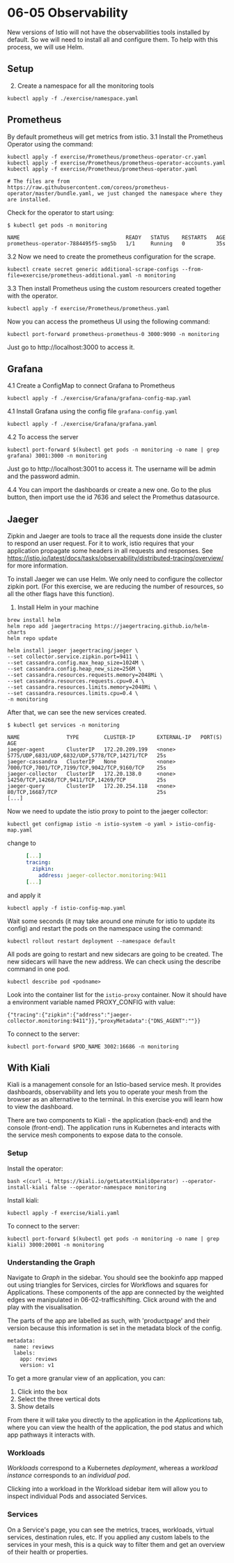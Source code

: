 # 06-05 Observability

New versions of Istio will not have the observabilities tools installed by default. So we will need to install all and configure them. To help with this process, we will use Helm.

## Setup

2. Create a namespace for all the monitoring tools

```shell
kubectl apply -f ./exercise/namespace.yaml
```

## Prometheus

By default prometheus will get metrics from istio.
3.1 Install the Prometheus Operator using the command:

```shell
kubectl apply -f exercise/Prometheus/prometheus-operator-cr.yaml
kubectl apply -f exercise/Prometheus/prometheus-operator-accounts.yaml
kubectl apply -f exercise/Prometheus/prometheus-operator.yaml

# The files are from https://raw.githubusercontent.com/coreos/prometheus-operator/master/bundle.yaml, we just changed the namespace where they are installed.
```

Check for the operator to start using:
```shell
$ kubectl get pods -n monitoring

NAME                                  READY   STATUS    RESTARTS   AGE
prometheus-operator-7884495f5-smg5b   1/1     Running   0          35s
```

3.2 Now we need to create the prometheus configuration for the scrape.
```
kubectl create secret generic additional-scrape-configs --from-file=exercise/prometheus-additional.yaml -n monitoring
```

3.3 Then install Prometheus using the custom resourcers created together with the operator.
```
kubectl apply -f exercise/Prometheus/prometheus.yaml
```

Now you can access the prometheus UI using the following command:
```
kubectl port-forward prometheus-prometheus-0 3000:9090 -n monitoring
```

Just go to http://localhost:3000 to access it.


## Grafana

4.1 Create a ConfigMap to connect Grafana to Prometheus

```shell
kubectl apply -f ./exercise/Grafana/grafana-config-map.yaml
```

4.1 Install Grafana using the config file `grafana-config.yaml`

```shell
kubectl apply -f ./exercise/Grafana/grafana.yaml
```

4.2 To access the server
```shell
kubectl port-forward $(kubectl get pods -n monitoring -o name | grep grafana) 3001:3000 -n monitoring
```

Just go to http://localhost:3001 to access it. The username will be admin and the password admin.

4.4 You can import the dashboards or create a new one. Go to the plus button, then import use the id 7636 and select the Promethus datasource.

## Jaeger

Zipkin and Jaeger are tools to trace all the requests done inside the cluster to respond an user request. For it to work, istio requires that your application propagate some headers in all requests and responses. See https://istio.io/latest/docs/tasks/observability/distributed-tracing/overview/ for more information.

To install Jaeger we can use Helm. We only need to configure the collector zipkin port. (For this exercise, we are reducing the number of resources, so all the other flags have this function).

1. Install Helm in your machine

```shell
brew install helm
helm repo add jaegertracing https://jaegertracing.github.io/helm-charts
helm repo update
```

```shell
helm install jaeger jaegertracing/jaeger \
--set collector.service.zipkin.port=9411 \
--set cassandra.config.max_heap_size=1024M \
--set cassandra.config.heap_new_size=256M \
--set cassandra.resources.requests.memory=2048Mi \
--set cassandra.resources.requests.cpu=0.4 \
--set cassandra.resources.limits.memory=2048Mi \
--set cassandra.resources.limits.cpu=0.4 \
-n monitoring
```

After that, we can see the new services created. 

```shell
$ kubectl get services -n monitoring

NAME               TYPE        CLUSTER-IP       EXTERNAL-IP   PORT(S)                                         AGE
jaeger-agent       ClusterIP   172.20.209.199   <none>        5775/UDP,6831/UDP,6832/UDP,5778/TCP,14271/TCP   25s
jaeger-cassandra   ClusterIP   None             <none>        7000/TCP,7001/TCP,7199/TCP,9042/TCP,9160/TCP    25s
jaeger-collector   ClusterIP   172.20.138.0     <none>        14250/TCP,14268/TCP,9411/TCP,14269/TCP          25s
jaeger-query       ClusterIP   172.20.254.118   <none>        80/TCP,16687/TCP                                25s
[...]
```

Now we need to update the istio proxy to point to the jaeger collector:

```
kubectl get configmap istio -n istio-system -o yaml > istio-config-map.yaml
```

change to  
```yaml
      [...]
      tracing:
        zipkin:
          address: jaeger-collector.monitoring:9411
      [...]
```

and apply it

```
kubectl apply -f istio-config-map.yaml
```

Wait some seconds (it may take around one minute for istio to update its config) and restart the pods on the namespace using the command:

```
kubectl rollout restart deployment --namespace default
```

All pods are going to restart and new sidecars are going to be created. The new sidecars will have the new address. We can check using the describe command in one pod.

```shell
kubectl describe pod <podname>
```

Look into the container list for the `istio-proxy` container. Now it should have a environment variable named PROXY_CONFIG with value:

```
{"tracing":{"zipkin":{"address":"jaeger-collector.monitoring:9411"}},"proxyMetadata":{"DNS_AGENT":""}}
```

To connect to the server:

```
kubectl port-forward $POD_NAME 3002:16686 -n monitoring
```

## With Kiali

Kiali is a management console for an Istio-based service mesh. It provides dashboards, observability and lets you to operate your mesh from the browser as an alternative to the terminal. In this exercise you will learn how to view the dashboard.

There are two components to Kiali - the application (back-end) and the console (front-end). The application runs in Kubernetes and interacts with the service mesh components to expose data to the console.

### Setup

Install the operator:
```
bash <(curl -L https://kiali.io/getLatestKialiOperator) --operator-install-kiali false --operator-namespace monitoring
```

Install kiali:
```
kubectl apply -f exercise/kiali.yaml
```

To connect to the server:
```
kubectl port-forward $(kubectl get pods -n monitoring -o name | grep kiali) 3000:20001 -n monitoring
```

### Understanding the Graph

Navigate to *Graph* in the sidebar. You should see the bookinfo app mapped out using triangles for Services, circles for Workflows and squares for Applications. These components of the app are connected by the weighted edges we manipulated in 06-02-trafficshifting. Click around with the and play with the visualisation.

The parts of the app are labelled as such, with 'productpage' and their version because this information is set in the metadata block of the config.

```
metadata:
  name: reviews
  labels:
    app: reviews
    version: v1
```

To get a more granular view of an application, you can:

  1. Click into the box
  2. Select the three vertical dots
  3. Show details

From there it will take you directly to the application in the *Applications* tab, where you can view the health of the application, the pod status and which app pathways it interacts with.

### Workloads

*Workloads* correspond to a Kubernetes *deployment*, whereas a *workload instance* corresponds to an *individual pod*.

Clicking into a workload in the Workload sidebar item will allow you to inspect individual Pods and associated Services.

### Services

On a Service's page, you can see the metrics, traces, workloads, virtual services, destination rules, etc. If you applied any custom labels to the services in your mesh, this is a quick way to filter them and get an overview of their health or properties.
